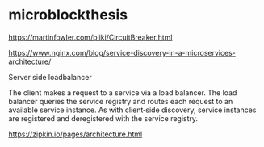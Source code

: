 # microblockthesis

https://martinfowler.com/bliki/CircuitBreaker.html

https://www.nginx.com/blog/service-discovery-in-a-microservices-architecture/

Server side loadbalancer

The client makes a request to a service via a load balancer. The load balancer queries the service registry and routes each request to an available service instance. As with client‑side discovery, service instances are registered and deregistered with the service registry.

https://zipkin.io/pages/architecture.html